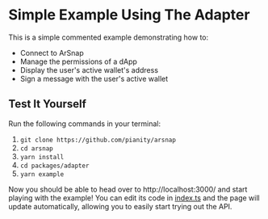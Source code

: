 # Simple Example Using The Adapter

This is a simple commented example demonstrating how to:

- Connect to ArSnap
- Manage the permissions of a dApp
- Display the user's active wallet's address
- Sign a message with the user's active wallet

## Test It Yourself

Run the following commands in your terminal:

1. `git clone https://github.com/pianity/arsnap`
2. `cd arsnap`
3. `yarn install`
4. `cd packages/adapter`
5. `yarn example`

Now you should be able to head over to http://localhost:3000/ and start playing with the example!
You can edit its code in [index.ts](/packages/adapter/example/index.ts) and the page will update
automatically, allowing you to easily start trying out the API.
